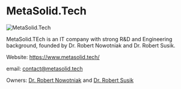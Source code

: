 # MetaSolid.Tech

![MetaSolid.Tech](https://www.metasolid.tech/Metasolid.Tech-webpage-header.jpg)

MetaSolid.TEch is an IT company with strong R&D and Engineering background, founded by Dr. Robert Nowotniak and Dr. Robert Susik.

Website: https://www.metasolid.tech/

email: contact@metasolid.tech

Owners: [Dr. Robert Nowotniak](https://github.com/rnowotniak/) and [Dr. Robert Susik](https://github.com/rsusik/)
